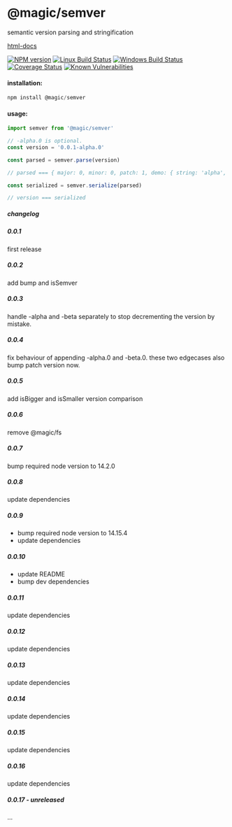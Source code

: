 # @magic/semver

semantic version parsing and stringification

[html-docs](https://github.magic.io/semver)

[![NPM version][npm-image]][npm-url]
[![Linux Build Status][travis-image]][travis-url]
[![Windows Build Status][appveyor-image]][appveyor-url]
[![Coverage Status][coveralls-image]][coveralls-url]
[![Known Vulnerabilities][snyk-image]][snyk-url]

[npm-image]: https://img.shields.io/npm/v/@magic/semver.svg
[npm-url]: https://www.npmjs.com/package/@magic/semver
[travis-image]: https://img.shields.io/travis/com/magic/semver/master
[travis-url]: https://travis-ci.com/magic/semver
[appveyor-image]: https://img.shields.io/appveyor/ci/magic/semver/master.svg
[appveyor-url]: https://ci.appveyor.com/project/magic/semver/branch/master
[coveralls-image]: https://coveralls.io/repos/github/magic/semver/badge.svg
[coveralls-url]: https://coveralls.io/github/magic/semver
[snyk-image]: https://snyk.io/test/github/magic/semver/badge.svg
[snyk-url]: https://snyk.io/test/github/magic/semver

#### installation:
```javascript
npm install @magic/semver
```

#### usage:
```javascript
import semver from '@magic/semver'

// -alpha.0 is optional.
const version = '0.0.1-alpha.0'

const parsed = semver.parse(version)

// parsed === { major: 0, minor: 0, patch: 1, demo: { string: 'alpha', version: 0 } }

const serialized = semver.serialize(parsed)

// version === serialized

```

##### changelog

##### 0.0.1
first release

##### 0.0.2
add bump and isSemver

##### 0.0.3
handle -alpha and -beta separately to stop decrementing the version by mistake.

##### 0.0.4
fix behaviour of appending -alpha.0 and -beta.0.
these two edgecases also bump patch version now.

##### 0.0.5
add isBigger and isSmaller version comparison

##### 0.0.6
remove @magic/fs

##### 0.0.7 
bump required node version to 14.2.0

##### 0.0.8 
update dependencies

##### 0.0.9
* bump required node version to 14.15.4
* update dependencies

##### 0.0.10
* update README
* bump dev dependencies

##### 0.0.11 
update dependencies

##### 0.0.12
update dependencies

##### 0.0.13
update dependencies

##### 0.0.14
update dependencies

##### 0.0.15
update dependencies

##### 0.0.16
update dependencies

##### 0.0.17 - unreleased
...
